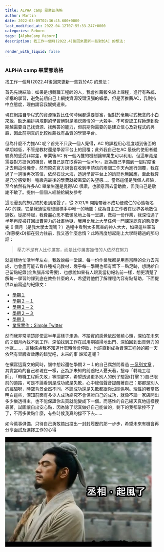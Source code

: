```yaml
---
title: ALPHA camp 畢業部落格
author: Martin
date: 2022-03-09T02:36:45.600+0000
last_modified_at: 2022-04-12T07:55:33.247+0000
categories: Reborn
tags: [AlphaCamp Reborn]
description: 找工作一個月(2022.4)後回來更新一些對於AC 的想法：

render_with_liquid: false
---
```


### ALPHA camp 畢業部落格

找工作一個月\(2022\.4\)後回來更新一些對於AC 的想法：

首先先說結論：如果是想轉職工程師的人，我會推薦報名線上課程，進行有系統、架構的學習，避免前期自己上網找資源沒頭沒腦的蝦學，但是否推薦AC，我則持中立態度，理由請容我娓娓道來。

現在網路自學程式的資源絕對比任何時候都還要豐富，但對於毫無程式概念的小白來說，缺乏編排與規劃的學習絕對是澆熄熱情的一大殺手，不可否認工程師走到後期越需要自己找資源、找解答的能力，但前期你需要的是建立信心及對程式的興趣，因此前期真的比較推薦找有品質的學習平台。

但為什麼不力推AC 呢？首先不只我一個人覺得，AC 的課程用心程度越到後面的學期越低，不管是教材還是學習平台上的回覆；此外我自己在AC 最後的使用者體驗真的感受非常差，畢業後AC 有一個內推的機制讓畢業生可以利用，但這畢竟是需要對方擔保的機會，我自己是在取得第一個offer，認為自己準備到一個程度後才去用這份機會，然而原先官方說會在收到申請信的兩個工作天內進行回覆，我在過了一週後再次寄信，依然石沈大海，透過學習平台上的詢問也無回應，至此我算是充分感受到一種繳完最後的學費就被丟棄的失望感…。當然這僅是我個人經驗，至今依然有許多AC 畢業生還是覺得AC 很讚，也願意回去當助教，但我自己是敬謝不敏了。提供一個個人經驗給網友參考

這段漫長的旅程終於走到尾聲了，從 2021/9 開始帶著不成功便成仁的心態報名 AC 的課，它是我通往理想目標手中唯一的地圖：成為自由工作者在世界各地數位遊牧。從那時起，我費盡心思不敢懈怠地上每一堂課，做每一份作業，我深怕過了半年再度被打回出賣勞力的社畜地獄，我用比我上大學任何一門課還認真的態度走完 6 個月（是我大學太混嗎？）過程中看到太多厲害的神人大大，如果這些睪首\(洋蔥梗xD\)都在努力往前，我又憑什麼怠惰？此時再度想起剛上大學時聽過的那句話：


> 壓力不是有人比你厲害，而是比你厲害幾倍的人依然在努力 





就這樣地忙活半年左右，我敢說每一堂課、每一份作業我都是用盡當時的全力去完成，也會盡可能去看各種補充教材，幾乎每一學期也都有留下一點足跡，想說給自己留點紀錄\(金魚腦非常需要\)、也想說如果有人跟我當初報名前一樣，想更清楚了解每一學習的課到底在教些什麼的人，希望對他們了解課程內容有點幫助，下面提供以前寫過的紀錄文：
- [學期１](https://medium.com/@martin87713/學期一-程式設計入門-f17117c771ec?source=list-8e70638264dd--------2-------c19d2d8e556a------------------------)
- [學期２－１](https://medium.com/@martin87713/學期2-1-javascript前端開發-972a1d07ecf4?source=list-8e70638264dd--------3-------c19d2d8e556a------------------------)
- [學期２－２](https://medium.com/@martin87713/學期2-2-軟體開發實務入門-5dde6d7531c7?source=list-8e70638264dd--------4-------c19d2d8e556a------------------------)
- [學期２－３](https://medium.com/@martin87713/學期-2-3-後端開發實務-af03abe5b1e7?source=list-8e70638264dd--------6-------c19d2d8e556a------------------------)
- [學期３](https://medium.com/@martin87713/學期３-軟體工程師養成-4f280caa1b32?source=list-8e70638264dd--------1-------c19d2d8e556a------------------------)
- [業界實作：Simple Twitter](https://medium.com/@martin87713/學期３-業界實踐-simple-twitter-專案-e0fd671fe8f3?source=list-8e70638264dd--------0-------c19d2d8e556a------------------------)


然而我非常清楚即使這半年這樣子走過，不踏實的感覺依然縈繞心頭，深怕在未來的２個月內找不到工作、深怕找到工作在試用期被掃地出門、深怕回到出賣勞力的地獄……，這種焦慮我不知道什麼時候會停歇，也許直到成為資深工程師的那一天依然有冒牌者效應的錯覺吧，未來的事 誰知道呢？

在撰寫這篇文的同時，腦中想起還在學期２－１的自己偶然間看過 [一系列文章](https://ithelp.ithome.com.tw/users/20119529/ironman/3107) ，其實當時的自己和現在一樣，正為那未知的前途杞人憂天著，搜尋「轉職工程師」、「轉職工程師失敗」等關鍵字，希望透過更多別人的例子驗證\(打擊？\)自己眼前的道路，可是不論看到是成功或是失敗，心中總個聲音提醒著自己：那都是別人的經驗呀，時空背景全然不同，不論成功還是失敗都跟你沒關係啊。理性的我當然明白這些，深知前面有多少人成功終究不會保證自己的成功，就像不論一家店開出多少樂透得主，也不能保證你去買就能變成下一個。而感性的自己總天真地這樣搜尋著，試圖讓自出安心點，因為除了認真做好自己能做的，剩下的我都掌控不了了，不再多做點什麼，有些時候我真的撐不下去……

如今萬事俱備，只待自己勇敢踏出投出一封封履歷的那一步步，希望未來有機會再分享面試及選擇工作的心得


![](/assets/436df6384fa4/1*0-ENiDQno1BJ-H5tIvAEqw.jpeg)






